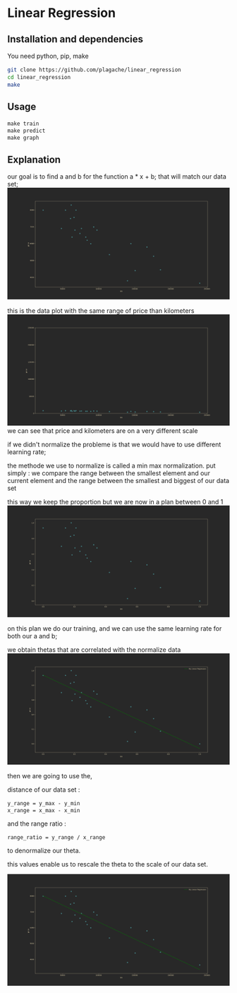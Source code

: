 # Linear Regression

## Installation and dependencies
You need python, pip, make
```bash
git clone https://github.com/plagache/linear_regression
cd linear_regression
make
```

## Usage
```
make train
make predict
make graph
```

## Explanation

our goal is to find a and b for the function a * x + b;
that will match our data set;
![Alt text](/readme_ressource/base.png)

this is the data plot with the same range of price than kilometers
![Alt text](/readme_ressource/data_with_y_to_250000.png)
we can see that price and kilometers are on a very different scale

if we didn't normalize the probleme is that we would have to use different learning rate;

the methode we use to normalize is called a min max normalization.
put simply :
we compare the range between the smallest element and our current element
and the range between the smallest and biggest of our data set

this way we keep the proportion but we are now in a plan between 0 and 1
![Alt text](/readme_ressource/data_normalize.png)

on this plan we do our training, and we can use the same learning rate for both our a and b;

we obtain thetas that are correlated with the normalize data
![Alt text](/readme_ressource/trained_normalize.png)

then we are going to use the,

distance of our data set :

```
y_range = y_max - y_min
x_range = x_max - x_min
```

and the range ratio :

```
range_ratio = y_range / x_range
```

to denormalize our theta.

this values enable us to rescale the theta to the scale of our data set.

![Alt text](/readme_ressource/my_linear.png)
